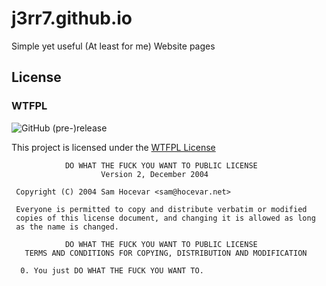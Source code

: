 # j3rr7.github.io

Simple yet useful (At least for me) Website pages



## License
### WTFPL
![GitHub (pre-)release](https://img.shields.io/github/release/qubyte/rubidium/all.svg?style=for-the-badge)

This project is licensed under the [WTFPL License](http://www.wtfpl.net/txt/copying/) 

```
            DO WHAT THE FUCK YOU WANT TO PUBLIC LICENSE
                    Version 2, December 2004

 Copyright (C) 2004 Sam Hocevar <sam@hocevar.net>

 Everyone is permitted to copy and distribute verbatim or modified
 copies of this license document, and changing it is allowed as long
 as the name is changed.

            DO WHAT THE FUCK YOU WANT TO PUBLIC LICENSE
   TERMS AND CONDITIONS FOR COPYING, DISTRIBUTION AND MODIFICATION

  0. You just DO WHAT THE FUCK YOU WANT TO.
 ```
